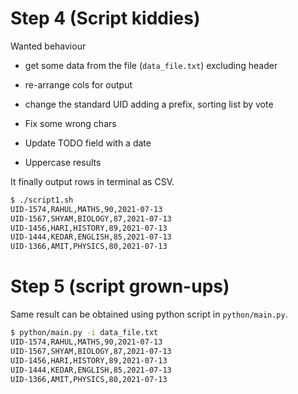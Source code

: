# Step 4 (Script kiddies)

Wanted behaviour

- get some data from the file (`data_file.txt`) excluding header

- re-arrange cols for output

- change the standard UID adding a prefix, sorting list by vote

- Fix some wrong chars

- Update TODO field with a date

- Uppercase results

It finally output rows in terminal as CSV.

```bash
$ ./script1.sh
UID-1574,RAHUL,MATHS,90,2021-07-13
UID-1567,SHYAM,BIOLOGY,87,2021-07-13
UID-1456,HARI,HISTORY,89,2021-07-13
UID-1444,KEDAR,ENGLISH,85,2021-07-13
UID-1366,AMIT,PHYSICS,80,2021-07-13
```

# Step 5 (script grown-ups)

Same result can be obtained using python script in `python/main.py`.

```bash
$ python/main.py -i data_file.txt
UID-1574,RAHUL,MATHS,90,2021-07-13
UID-1567,SHYAM,BIOLOGY,87,2021-07-13
UID-1456,HARI,HISTORY,89,2021-07-13
UID-1444,KEDAR,ENGLISH,85,2021-07-13
UID-1366,AMIT,PHYSICS,80,2021-07-13
```